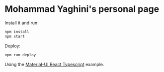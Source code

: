 # Mohammad Yaghini's personal page

Install it and run:

```sh
npm install
npm start
```

Deploy:

```sh
npm run deploy
```

Using the [Material-UI React Typescript](https://github.com/mui-org/material-ui/tree/master/examples/create-react-app-with-typescript) example.
